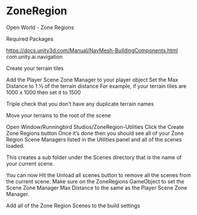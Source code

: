 # ZoneRegion

Open World - Zone Regions

Required Packages

<https://docs.unity3d.com/Manual/NavMesh-BuildingComponents.html>
com.unity.ai.navigation

Create your terrain tiles

Add the Player Scene Zone Manager to your player object
Set the Max Distance to 1 ½ of the terrain distance
For example, if your terrain tiles are 1000 x 1000 then set it to 1500

Triple check that you don’t have any duplicate terrain names

Move your terrains to the root of the scene

Open Window/Runningbird Studios/ZoneRegion-Utilities
Click the Create Zone Regions button
Once it’s done then you should see all of your Zone Region Scene Managers listed in the Utilities panel and all of the scenes loaded.

This creates a sub folder under the Scenes directory that is the name of your current scene.

You can now Hit the Unload all scenes button to remove all the scenes from the current scene.
Make sure on the ZoneRegions GameObject to set the Scene Zone Manager Max Distance to the same as the Player Scene Zone Manager.

Add all of the Zone Region Scenes to the build settings
